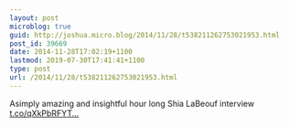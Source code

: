 ```yaml
---
layout: post
microblog: true
guid: http://joshua.micro.blog/2014/11/28/t538211262753021953.html
post_id: 39669
date: 2014-11-28T17:02:19+1100
lastmod: 2019-07-30T17:41:41+1100
type: post
url: /2014/11/28/t538211262753021953.html
---
```

Asimply amazing and insightful hour long Shia LaBeouf interview [t.co/qXkPbRFYT...](http://t.co/qXkPbRFYTR)
